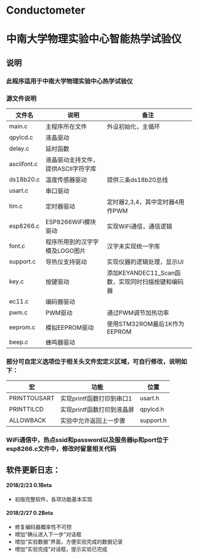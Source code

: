 # Conductometer
# 中南大学物理实验中心智能热学试验仪


## 说明


### 此程序适用于中南大学物理实验中心热学试验仪


### 源文件说明

| 文件名      | 说明                                | 备注                                              |
| ----------- | ----------------------------------- | ------------------------------------------------- |
| main.c      | 主程序所在文件                      | 外设初始化，主循环                                |
| qpylcd.c    | 液晶驱动                            |                                                   |
| delay.c     | 延时函数                            |                                                   |
| asciifont.c | 液晶驱动支持文件，提供ASCII字符字库 |                                                   |
| ds18b20.c   | 温度传感器驱动                      | 提供三条ds18b20总线                               |
| usart.c     | 串口驱动                            |                                                   |
| tim.c       | 定时器驱动                          | 定时器2,3,4，其中定时器4用作PWM                   |
| esp8266.c   | ESP8266WiFi模块驱动                 | 实现WiFi通信，通信逻辑                            |
| font.c      | 程序所用到的汉字字模及LOGO图片      | 汉字未实现统一字库                                |
| support.c   | 导热仪支持驱动                      | 实现仪器的逻辑处理，显示UI                        |
| key.c       | 按键驱动                            | 添加KEYANDEC11_Scan函数，实现同时扫描按键和编码器 |
| ec11.c      | 编码器驱动                          |                                                   |
| pwm.c       | PWM驱动                             | 通过PWM调节加热功率                               |
| eeprom.c    | 模拟EEPROM驱动                      | 使用STM32ROM最后1K作为EEPROM                      |
| beep.c      | 蜂鸣器驱动                          |                                                   |


### 部分可自定义选项位于相关头文件宏定义区域，可自行修改，说明如下：

| 宏           | 功能                       | 位置      |
| ------------ | -------------------------- | --------- |
| PRINTTOUSART | 实现printf函数打印到串口1  | usart.h   |
| PRINTTILCD   | 实现printf函数打印到液晶屏 | qpylcd.h  |
| ALLOWBACK    | 实验中允许返回上一步骤     | support.h |


### WiFi通信中，热点ssid和password以及服务器ip和port位于esp8266.c文件中，修改时留意相关代码


## 软件更新日志：


#### 2018/2/23	0.1Beta
- 初版完整软件，各项功能基本实现


#### 2018/2/27	0.2Beta
- 修复编码器概率性不可控
- 增加“确认进入下一步”对话框
- 增加“实验数据”界面，方便实验完成的数据记录
- 增加“实验完成”对话框，提示实验已完成
